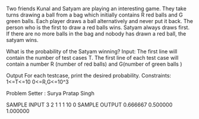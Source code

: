 Two friends Kunal and Satyam are playing an interesting game. They take turns drawing a ball from a bag which initially contains R red balls and G green balls. Each player draws a ball alternatively and never put it back. The person who is the first to draw a red balls wins. Satyam always draws first. If there are no more balls in the bag and nobody has drawn a red ball, the satyam wins.

What is the probability of the Satyam winning?
Input:
The first line will contain the number of test cases T.
The first line of each test case will contain a number R (number of red balls) and G(number of green balls )

Output 
For each testcase, print the desired probability.
Constraints:
1<=T<=10
0<=R,G<=10^3

Problem Setter : Surya Pratap Singh

SAMPLE INPUT 
3
2 1
1 1
10 0
SAMPLE OUTPUT 
0.666667
0.500000
1.000000